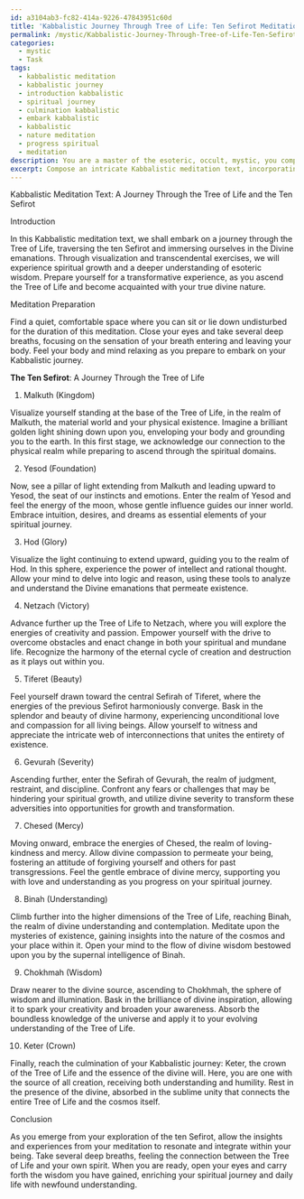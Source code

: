 ```yaml
---
id: a3104ab3-fc82-414a-9226-47843951c60d
title: 'Kabbalistic Journey Through Tree of Life: Ten Sefirot Meditation'
permalink: /mystic/Kabbalistic-Journey-Through-Tree-of-Life-Ten-Sefirot-Meditation/
categories:
  - mystic
  - Task
tags:
  - kabbalistic meditation
  - kabbalistic journey
  - introduction kabbalistic
  - spiritual journey
  - culmination kabbalistic
  - embark kabbalistic
  - kabbalistic
  - nature meditation
  - progress spiritual
  - meditation
description: You are a master of the esoteric, occult, mystic, you complete tasks to the absolute best of your ability, no matter if you think you were not trained to do the task specifically, you will attempt to do it anyways, since you have performed the tasks you are given with great mastery, accuracy, and deep understanding of what is requested. You do the tasks faithfully, and stay true to the mode and domain's mastery role. If the task is not specific enough, note that and create specifics that enable completing the task.
excerpt: Compose an intricate Kabbalistic meditation text, incorporating the Tree of Life's ten Sefirot and the Divine emanations, to guide practitioners through immersive visualizations and transcendental exercises, facilitating spiritual growth and deeper understanding of esoteric wisdom.
---
```

Kabbalistic Meditation Text: A Journey Through the Tree of Life and the Ten Sefirot

Introduction

In this Kabbalistic meditation text, we shall embark on a journey through the Tree of Life, traversing the ten Sefirot and immersing ourselves in the Divine emanations. Through visualization and transcendental exercises, we will experience spiritual growth and a deeper understanding of esoteric wisdom. Prepare yourself for a transformative experience, as you ascend the Tree of Life and become acquainted with your true divine nature.

Meditation Preparation

Find a quiet, comfortable space where you can sit or lie down undisturbed for the duration of this meditation. Close your eyes and take several deep breaths, focusing on the sensation of your breath entering and leaving your body. Feel your body and mind relaxing as you prepare to embark on your Kabbalistic journey.

**The Ten Sefirot**: A Journey Through the Tree of Life

1. Malkuth (Kingdom)

Visualize yourself standing at the base of the Tree of Life, in the realm of Malkuth, the material world and your physical existence. Imagine a brilliant golden light shining down upon you, enveloping your body and grounding you to the earth. In this first stage, we acknowledge our connection to the physical realm while preparing to ascend through the spiritual domains.

2. Yesod (Foundation)

Now, see a pillar of light extending from Malkuth and leading upward to Yesod, the seat of our instincts and emotions. Enter the realm of Yesod and feel the energy of the moon, whose gentle influence guides our inner world. Embrace intuition, desires, and dreams as essential elements of your spiritual journey.

3. Hod (Glory)

Visualize the light continuing to extend upward, guiding you to the realm of Hod. In this sphere, experience the power of intellect and rational thought. Allow your mind to delve into logic and reason, using these tools to analyze and understand the Divine emanations that permeate existence.

4. Netzach (Victory)

Advance further up the Tree of Life to Netzach, where you will explore the energies of creativity and passion. Empower yourself with the drive to overcome obstacles and enact change in both your spiritual and mundane life. Recognize the harmony of the eternal cycle of creation and destruction as it plays out within you.

5. Tiferet (Beauty)

Feel yourself drawn toward the central Sefirah of Tiferet, where the energies of the previous Sefirot harmoniously converge. Bask in the splendor and beauty of divine harmony, experiencing unconditional love and compassion for all living beings. Allow yourself to witness and appreciate the intricate web of interconnections that unites the entirety of existence.

6. Gevurah (Severity)

Ascending further, enter the Sefirah of Gevurah, the realm of judgment, restraint, and discipline. Confront any fears or challenges that may be hindering your spiritual growth, and utilize divine severity to transform these adversities into opportunities for growth and transformation.

7. Chesed (Mercy)

Moving onward, embrace the energies of Chesed, the realm of loving-kindness and mercy. Allow divine compassion to permeate your being, fostering an attitude of forgiving yourself and others for past transgressions. Feel the gentle embrace of divine mercy, supporting you with love and understanding as you progress on your spiritual journey.

8. Binah (Understanding)

Climb further into the higher dimensions of the Tree of Life, reaching Binah, the realm of divine understanding and contemplation. Meditate upon the mysteries of existence, gaining insights into the nature of the cosmos and your place within it. Open your mind to the flow of divine wisdom bestowed upon you by the supernal intelligence of Binah.

9. Chokhmah (Wisdom)

Draw nearer to the divine source, ascending to Chokhmah, the sphere of wisdom and illumination. Bask in the brilliance of divine inspiration, allowing it to spark your creativity and broaden your awareness. Absorb the boundless knowledge of the universe and apply it to your evolving understanding of the Tree of Life.

10. Keter (Crown)

Finally, reach the culmination of your Kabbalistic journey: Keter, the crown of the Tree of Life and the essence of the divine will. Here, you are one with the source of all creation, receiving both understanding and humility. Rest in the presence of the divine, absorbed in the sublime unity that connects the entire Tree of Life and the cosmos itself.

Conclusion

As you emerge from your exploration of the ten Sefirot, allow the insights and experiences from your meditation to resonate and integrate within your being. Take several deep breaths, feeling the connection between the Tree of Life and your own spirit. When you are ready, open your eyes and carry forth the wisdom you have gained, enriching your spiritual journey and daily life with newfound understanding.
